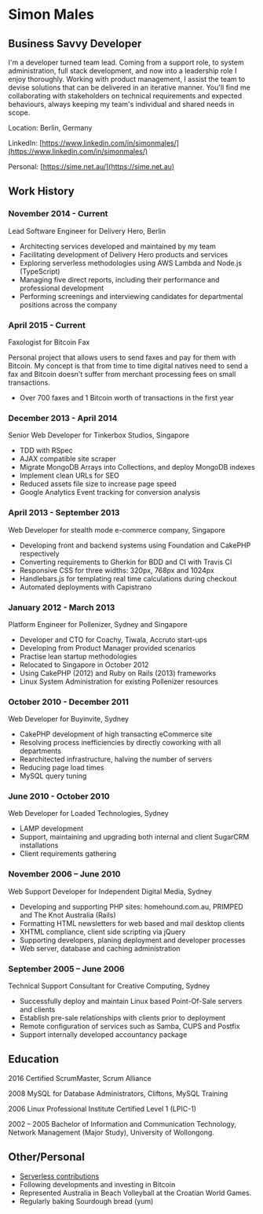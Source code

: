 Simon Males
===========

Business Savvy Developer
------------------------
I'm a developer turned team lead. Coming from a support role, to system administration, full stack development, and now into a leadership role I enjoy thoroughly. Working with product management, I assist the team to devise solutions that can be delivered in an iterative manner. You'll find me collaborating with stakeholders on technical requirements and expected behaviours, always keeping my team's individual and shared needs in scope.

Location: Berlin, Germany

LinkedIn: [https://www.linkedin.com/in/simonmales/](https://www.linkedin.com/in/simonmales/)

Personal: [https://sime.net.au/](https://sime.net.au)

Work History
------------

### November 2014 - Current
Lead Software Engineer for Delivery Hero, Berlin

* Architecting services developed and maintained by my team
* Facilitating development of Delivery Hero products and services
* Exploring serverless methodologies using AWS Lambda and Node.js (TypeScript)
* Managing five direct reports, including their performance and professional development
* Performing screenings and interviewing candidates for departmental positions across the company

### April 2015 - Current
Faxologist for Bitcoin Fax

Personal project that allows users to send faxes and pay for them with Bitcoin. My concept is that from time to time digital natives need to send a fax and Bitcoin doesn't suffer from merchant processing fees on small transactions.

* Over 700 faxes and 1 Bitcoin worth of transactions in the first year

### December 2013 - April 2014
Senior Web Developer for Tinkerbox Studios, Singapore

* TDD with RSpec
* AJAX compatible site scraper
* Migrate MongoDB Arrays into Collections, and deploy MongoDB indexes
* Implement clean URLs for SEO
* Reduced assets file size to increase page speed
* Google Analytics Event tracking for conversion analysis

### April 2013 - September 2013
Web Developer for stealth mode e-commerce company, Singapore

* Developing front and backend systems using Foundation and CakePHP respectively
* Converting requirements to Gherkin for BDD and CI with Travis CI
* Responsive CSS for three widths: 320px, 768px and 1024px
* Handlebars.js for templating real time calculations during checkout
* Automated deployments with Capistrano

### January 2012 - March 2013
Platform Engineer for Pollenizer, Sydney and Singapore

* Developer and CTO for Coachy, Tiwala, Accruto start-ups
* Developing from Product Manager provided scenarios
* Practise lean startup methodologies
* Relocated to Singapore in October 2012
* Using CakePHP (2012) and Ruby on Rails (2013) frameworks
* Linux System Administration for existing Pollenizer resources

### October 2010 - December 2011
Web Developer for Buyinvite, Sydney

* CakePHP development of high transacting eCommerce site
* Resolving process inefficiencies by directly coworking with all departments
* Rearchitected infrastructure, halving the number of servers
* Reducing page load times
* MySQL query tuning

### June 2010 - October 2010
Web Developer for Loaded Technologies, Sydney

* LAMP development
* Support, maintaining and upgrading both internal and client SugarCRM installations
* Client requirements gathering

### November 2006 – June 2010
Web Support Developer for Independent Digital Media, Sydney

* Developing and supporting PHP sites: homehound.com.au, PRIMPED and The Knot Australia (Rails)
* Formatting HTML newsletters for web based and mail desktop clients
* XHTML compliance, client side scripting via jQuery
* Supporting developers, planing deployment and developer processes
* Web server, database and caching administration

### September 2005 – June 2006
Technical Support Consultant for Creative Computing, Sydney

* Successfully deploy and maintain Linux based Point-Of-Sale servers and clients
* Establish pre-sale relationships with clients prior to deployment
* Remote configuration of services such as Samba, CUPS and Postfix
* Support internally developed accountancy package

Education
---------
2016
Certified ScrumMaster, Scrum Alliance

2008
MySQL for Database Administrators, Cliftons, MySQL Training

2006
Linux Professional Institute Certified Level 1 (LPIC-1)

2002 – 2005
Bachelor of Information and Communication Technology, Network Management (Major Study), University of Wollongong.


Other/Personal
--------------
* [Serverless contributions](https://github.com/serverless/serverless/commits/master?author=sime)
* Following developments and investing in Bitcoin
* Represented Australia in Beach Volleyball at the Croatian World Games.
* Regularly baking Sourdough bread (yum)
